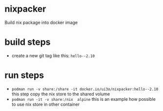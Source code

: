 # nixpacker
Build nix package into docker image

# build steps

* create a new git tag like this: `hello--2.10`

# run steps
* `podman run -v share:/share -it docker.io/ui3o/nixpacker:hello--2.10` this step copy the nix store to the shared volume
* `podman run -it -v share:/nix  alpine` this is an example how possible to use nix store in other container
